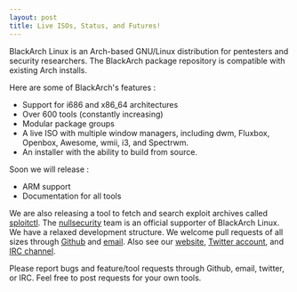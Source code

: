 ```yaml
---
layout: post
title: Live ISOs, Status, and Futures!
---
```


BlackArch Linux is an Arch-based GNU/Linux distribution for pentesters and security researchers. The BlackArch package repository is compatible with existing Arch installs.


Here are some of BlackArch's features :

* Support for i686 and x86_64 architectures
* Over 600 tools (constantly increasing)
* Modular package groups
* A live ISO with multiple window managers, including dwm, Fluxbox, Openbox, Awesome, wmii, i3, and Spectrwm.
* An installer with the ability to build from source.



Soon we will release :


* ARM support
* Documentation for all tools



We are also releasing a tool to fetch and search exploit archives called [sploitctl](https://github.com/BlackArch/sploitctl/blob/master/sploitctl.sh). The [nullsecurity](http://www.nullsecurity.net/) team is an official supporter of BlackArch Linux. We have a relaxed development structure. We welcome pull requests of all sizes through [Github](https://github.com/BlackArch) and [email](mailto:team@blackarch.org). Also see our [website](http://www.blackarch.org), [Twitter account](https://twitter.com/blackarchlinux), and [IRC channel](irc://irc.freenode.net/blackarch).


Please report bugs and feature/tool requests through Github, email, twitter, or IRC. Feel free to post requests for your own tools.